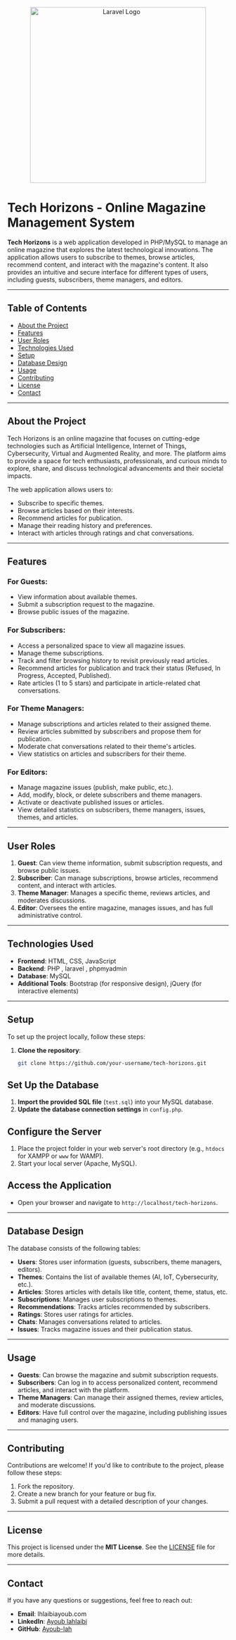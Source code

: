<p align="center"><a href="https://laravel.com" target="_blank"><img src="https://raw.githubusercontent.com/laravel/art/master/logo-lockup/5%20SVG/2%20CMYK/1%20Full%20Color/laravel-logolockup-cmyk-red.svg" width="400" alt="Laravel Logo"></a></p>


# Tech Horizons - Online Magazine Management System

**Tech Horizons** is a web application developed in PHP/MySQL to manage an online magazine that explores the latest technological innovations. The application allows users to subscribe to themes, browse articles, recommend content, and interact with the magazine's content. It also provides an intuitive and secure interface for different types of users, including guests, subscribers, theme managers, and editors.

---

## Table of Contents

- [About the Project](#about-the-project)
- [Features](#features)
- [User Roles](#user-roles)
- [Technologies Used](#technologies-used)
- [Setup](#setup)
- [Database Design](#database-design)
- [Usage](#usage)
- [Contributing](#contributing)
- [License](#license)
- [Contact](#contact)

---

## About the Project

Tech Horizons is an online magazine that focuses on cutting-edge technologies such as Artificial Intelligence, Internet of Things, Cybersecurity, Virtual and Augmented Reality, and more. The platform aims to provide a space for tech enthusiasts, professionals, and curious minds to explore, share, and discuss technological advancements and their societal impacts.

The web application allows users to:
- Subscribe to specific themes.
- Browse articles based on their interests.
- Recommend articles for publication.
- Manage their reading history and preferences.
- Interact with articles through ratings and chat conversations.

---

## Features

### For Guests:
- View information about available themes.
- Submit a subscription request to the magazine.
- Browse public issues of the magazine.

### For Subscribers:
- Access a personalized space to view all magazine issues.
- Manage theme subscriptions.
- Track and filter browsing history to revisit previously read articles.
- Recommend articles for publication and track their status (Refused, In Progress, Accepted, Published).
- Rate articles (1 to 5 stars) and participate in article-related chat conversations.

### For Theme Managers:
- Manage subscriptions and articles related to their assigned theme.
- Review articles submitted by subscribers and propose them for publication.
- Moderate chat conversations related to their theme's articles.
- View statistics on articles and subscribers for their theme.

### For Editors:
- Manage magazine issues (publish, make public, etc.).
- Add, modify, block, or delete subscribers and theme managers.
- Activate or deactivate published issues or articles.
- View detailed statistics on subscribers, theme managers, issues, themes, and articles.

---

## User Roles

1. **Guest**: Can view theme information, submit subscription requests, and browse public issues.
2. **Subscriber**: Can manage subscriptions, browse articles, recommend content, and interact with articles.
3. **Theme Manager**: Manages a specific theme, reviews articles, and moderates discussions.
4. **Editor**: Oversees the entire magazine, manages issues, and has full administrative control.

---

## Technologies Used

- **Frontend**: HTML, CSS, JavaScript
- **Backend**: PHP , laravel , phpmyadmin
- **Database**: MySQL
- **Additional Tools**: Bootstrap (for responsive design), jQuery (for interactive elements)

---

## Setup

To set up the project locally, follow these steps:

1. **Clone the repository**:
   ```bash
   git clone https://github.com/your-username/tech-horizons.git

## Set Up the Database

1. **Import the provided SQL file** (`test.sql`) into your MySQL database.
2. **Update the database connection settings** in `config.php`.

## Configure the Server

1. Place the project folder in your web server's root directory (e.g., `htdocs` for XAMPP or `www` for WAMP).
2. Start your local server (Apache, MySQL).

## Access the Application

- Open your browser and navigate to `http://localhost/tech-horizons`.

---

## Database Design

The database consists of the following tables:

- **Users**: Stores user information (guests, subscribers, theme managers, editors).
- **Themes**: Contains the list of available themes (AI, IoT, Cybersecurity, etc.).
- **Articles**: Stores articles with details like title, content, theme, status, etc.
- **Subscriptions**: Manages user subscriptions to themes.
- **Recommendations**: Tracks articles recommended by subscribers.
- **Ratings**: Stores user ratings for articles.
- **Chats**: Manages conversations related to articles.
- **Issues**: Tracks magazine issues and their publication status.

---

## Usage

- **Guests**: Can browse the magazine and submit subscription requests.
- **Subscribers**: Can log in to access personalized content, recommend articles, and interact with the platform.
- **Theme Managers**: Can manage their assigned themes, review articles, and moderate discussions.
- **Editors**: Have full control over the magazine, including publishing issues and managing users.

---

## Contributing

Contributions are welcome! If you'd like to contribute to the project, please follow these steps:

1. Fork the repository.
2. Create a new branch for your feature or bug fix.
3. Submit a pull request with a detailed description of your changes.

---

## License

This project is licensed under the **MIT License**. See the [LICENSE](LICENSE) file for more details.

---

## Contact

If you have any questions or suggestions, feel free to reach out:

- **Email**: lhlaibiayoub.com
- **LinkedIn**: [Ayoub lahlaibi](https://www.linkedin.com/in/ayoub-lahlaibi)
- **GitHub**: [Ayoub-lah](https://github.com/Ayoub-lah)
